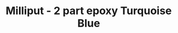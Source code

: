 ---
layout: product
title: "Milliput  - 2 part epoxy Turquoise Blue"
price: "1200" 
desc: "N/A"
img_path: "/assets/img/MIL_BLUE.webp"
brand: "N/A"
available: false
special_offer: false
new: false
soon: false
cat: "00"
subcat: "00"
subsubcat: "0N/A"
sifra: "MIL_BLUE"
popular: false
spec: false
---